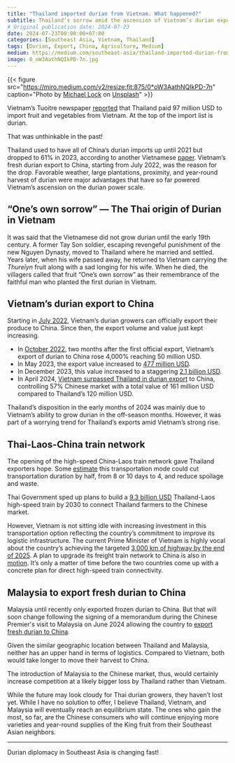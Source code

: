 ```yaml
---
title: "Thailand imported durian from Vietnam. What happened?"
subtitle: Thailand’s sorrow amid the ascension of Vietnam’s durian export
# Original publication date: 2024-07-23
date: 2024-07-23T00:00:00+07:00
categories: [Southeast Asia, Vietnam, Thailand]
tags: [Durian, Export, China, Agriculture, Medium]
medium: https://medium.com/southeast-asia/thailand-imported-durian-from-vietnam-what-happened-1873f5a51b36
image: 0_oW3AathNQIkPD-7n.jpg
---
```


{{< figure src="https://miro.medium.com/v2/resize:fit:875/0*oW3AathNQIkPD-7n" caption="Photo by [Michael Lock](https://unsplash.com/@milo_photo?utm_source=medium&utm_medium=referral) on [Unsplash](https://unsplash.com/?utm_source=medium&utm_medium=referral)" >}}


Vietnam’s Tuoitre newspaper [reported](https://tuoitre.vn/thai-lan-bat-ngo-tang-chi-tien-lon-mua-rau-qua-viet-nam-20240722131738512.htm) that Thailand paid 97 million USD to import fruit and vegetables from Vietnam. At the top of the import list is durian.

That was unthinkable in the past!

Thailand used to have all of China’s durian imports up until 2021 but dropped to 61% in 2023, according to another Vietnamese [paper](https://vneconomy.vn/nguyen-nhan-trung-quoc-ngung-nhap-sau-rieng-tu-mot-so-vung-trong-viet-nam.htm). Vietnam’s fresh durian export to China, starting from July 2022, was the reason for the drop. Favorable weather, large plantations, proximity, and year-round harvest of durian were major advantages that have so far powered Vietnam’s ascension on the durian power scale.

## “One’s own sorrow” — The Thai origin of Durian in Vietnam

It was said that the Vietnamese did not grow durian until the early 19th century. A former Tay Son soldier, escaping revengeful punishment of the new Nguyen Dynasty, moved to Thailand where he married and settled. Years later, when his wife passed away, he returned to Vietnam carrying the _Thureīyn_ fruit along with a sad longing for his wife. When he died, the villagers called that fruit “One’s own sorrow” as their remembrance of the faithful man who planted the first durian in Vietnam.

## Vietnam’s durian export to China

Starting in [July 2022](https://www.vietnamplus.vn/sau-rieng-duoc-xuat-khau-chinh-ngach-sang-trung-quoc-tu-ngay-117-post805126.vnp), Vietnam’s durian growers can officially export their produce to China. Since then, the export volume and value just kept increasing.

*   In [October 2022](https://tuoitre.vn/sau-rieng-xuat-sang-trung-quoc-tang-hon-4-000-viet-nam-duoc-cap-them-37-ma-20221223101958016.htm), two months after the first official export, Vietnam’s export of durian to China rose 4,000% reaching 50 million USD.
*   In May 2023, the export value increased to [477 million USD](https://nld.com.vn/kinh-te/trung-quoc-mua-toi-95-luong-sau-rieng-xuat-khau-cua-viet-nam-2023061709055702.htm).
*   In December 2023, this value increased to a staggering [2.1 billion USD](https://plo.vn/vi-sao-trung-quoc-mua-sau-rieng-viet-nam-tang-hon-30-lan-post765951.html).
*   In April 2024, [Vietnam surpassed Thailand in durian export](https://tuoitre.vn/viet-nam-vuot-thai-lan-trong-xuat-khau-sau-rieng-sang-trung-quoc-nho-dau-20240406100200317.htm) to China, controlling 57% Chinese market with a total value of 161 million USD compared to Thailand’s 120 million USD.

Thailand’s disposition in the early months of 2024 was mainly due to Vietnam’s ability to grow durian in the off-season months. However, it was part of a worrying trend for Thailand’s exports amid Vietnam’s strong rise.

## Thai-Laos-China train network

The opening of the high-speed China-Laos train network gave Thailand exporters hope. Some [estimate](https://vnexpress.net/thai-lan-rut-ngan-thoi-gian-dua-sau-rieng-sang-trung-quoc-de-canh-tranh-viet-nam-4622303.html) this transportation mode could cut transportation duration by half, from 8 or 10 days to 4, and reduce spoilage and waste.

Thai Government sped up plans to build a [9.3 billion USD](https://vov.vn/the-gioi/thai-lan-va-trung-quoc-day-nhanh-tien-do-du-an-duong-sat-cao-toc-thai-trung-post1094132.vov) Thailand-Laos high-speed train by 2030 to connect Thailand farmers to the Chinese market.

However, Vietnam is not sitting idle with increasing investment in this transportation option reflecting the country’s commitment to improve its logistic infrastructure. The current Prime Minister of Vietnam is highly vocal about the country’s achieving the targeted [3,000 km of highway by the end of 2025](https://xaydungchinhsach.chinhphu.vn/thu-tuong-chi-ban-lam-khong-ban-lui-quyet-tam-hoan-thanh-3000-km-cao-toc-truoc-31-12-2025-119240614095741909.htm). A plan to upgrade its freight train network to China is also in [motion](https://tuoitre.vn/chuyen-tau-dau-nam-2024-cho-nong-san-tu-ga-song-than-di-trung-quoc-20240221154610309.htm). It’s only a matter of time before the two countries come up with a concrete plan for direct high-speed train connectivity.

## Malaysia to export fresh durian to China

Malaysia until recently only exported frozen durian to China. But that will soon change following the signing of a memorandum during the Chinese Premier's visit to Malaysia on June 2024 allowing the country to [export fresh durian to China](https://www.thestar.com.my/news/nation/2024/06/27/malaysia-to-export-fresh-durians-to-china-soon-says-kurup).

Given the similar geographic location between Thailand and Malaysia, neither has an upper hand in terms of logistics. Compared to Vietnam, both would take longer to move their harvest to China.

The introduction of Malaysia to the Chinese market, thus, would certainly increase competition at a likely bigger loss by Thailand rather than Vietnam.

While the future may look cloudy for Thai durian growers, they haven’t lost yet. While I have no solution to offer, I believe Thailand, Vietnam, and Malaysia will eventually reach an equilibrium state. The ones who gain the most, so far, are the Chinese consumers who will continue enjoying more varieties and year-round supplies of the King fruit from their Southeast Asian neighbors.

---

Durian diplomacy in Southeast Asia is changing fast!
